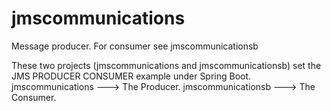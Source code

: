 # jmscommunications
Message producer. For consumer see jmscommunicationsb

These two projects (jmscommunications and jmscommunicationsb) set the JMS PRODUCER CONSUMER example under Spring Boot.
jmscommunications ---> The Producer.
jmscommunicationsb ---> The Consumer.
